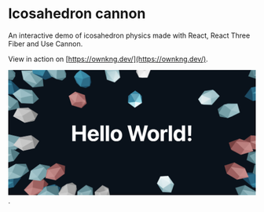 # Icosahedron cannon

An interactive demo of icosahedron physics made with React, React Three Fiber and Use Cannon.

View in action on [https://ownkng.dev/](https://ownkng.dev/).

![Icosahedron Cannon](/public/icosahedron-cannon.png).
